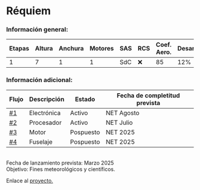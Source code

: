 # Réquiem
### Información general:
|Etapas|Altura|Anchura|Motores|SAS|RCS|Coef. Aero.|Desarrollo|
|------|------|-------|-------|---|---|-----------|----------|
|1|7|1|1|SdC|:x:|85|12%|

### Información adicional:
|Flujo|Descripción|Estado|Fecha de completitud prevista|
|-----|-----------|------|-----------------------------|
|[#1](https://github.com/EzeGamer135/ucc_aerospace/issues/1)|Electrónica|Activo|NET Agosto|
|[#2](https://github.com/EzeGamer135/ucc_aerospace/issues/2)|Procesador|Activo|NET Julio|
|[#3](https://github.com/EzeGamer135/ucc_aerospace/issues/3)|Motor|Pospuesto|NET 2025|
|[#4](https://github.com/EzeGamer135/ucc_aerospace/issues/4)|Fuselaje|Pospuesto|NET 2025|
<br>
Fecha de lanzamiento prevista: Marzo 2025
<br>
Objetivo: Fines meteorológicos y científicos.
<br>

Enlace al [proyecto.](https://github.com/users/EzeGamer135/projects/5)

